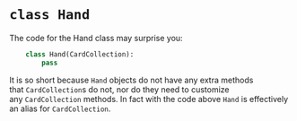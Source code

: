 # `class Hand`

The code for the Hand class may surprise you:

```python
    class Hand(CardCollection):
        pass    
```

It is so short because `Hand` objects do not have any extra methods
that `CardCollection`s do not, nor do they need to customize
any `CardCollection` methods. In fact with the code above `Hand` is
effectively an alias for `CardCollection`.
